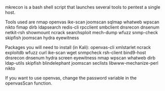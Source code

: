 mkrecon is a bash shell script that launches several tools to pentest a single host.

Tools used are nmap openvas ike-scan joomscan sqlmap whatweb wpscan nikto fimap dirb ldapsearch redis-cli rpcclient smbclient dnsrecon dnsenum netkit-rsh showmount ncrack searchsploit mech-dump wfuzz snmp-check skipfish joomscan hydra eyewitness


Packages you will need to install (in Kali): openvas-cli xmlstarlet ncrack exploitdb wfuzz curl ike-scan wget snmpcheck rsh-client bind9-host dnsrecon dnsenum hydra screen eyewitness nmap wpscan whatweb dirb ldap-utils skipfish blindelephant joomscan seclists libwww-mechanize-perl nikto

If you want to use openvas, change the password variable in the openvasScan function.


